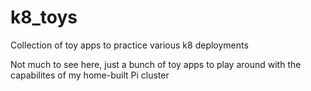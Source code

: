 # k8_toys
Collection of toy apps to practice various k8 deployments

Not much to see here, just a bunch of toy apps to play around with the capabilites of my home-built Pi cluster
